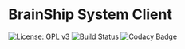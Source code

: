 # BrainShip System Client
[![License: GPL v3](https://img.shields.io/badge/License-GPLv3-blue.svg)](https://www.gnu.org/licenses/gpl-3.0)
[![Build Status](https://travis-ci.org/brain-ship/brainship.svg?branch=master)](https://travis-ci.org/brain-ship/brainship)
[![Codacy Badge](https://api.codacy.com/project/badge/Grade/f3a2eb2ce1074e5db5569b5aaa46c421)](https://www.codacy.com/manual/project.brainship/brainship?utm_source=github.com&amp;utm_medium=referral&amp;utm_content=brain-ship/brainship&amp;utm_campaign=Badge_Grade)